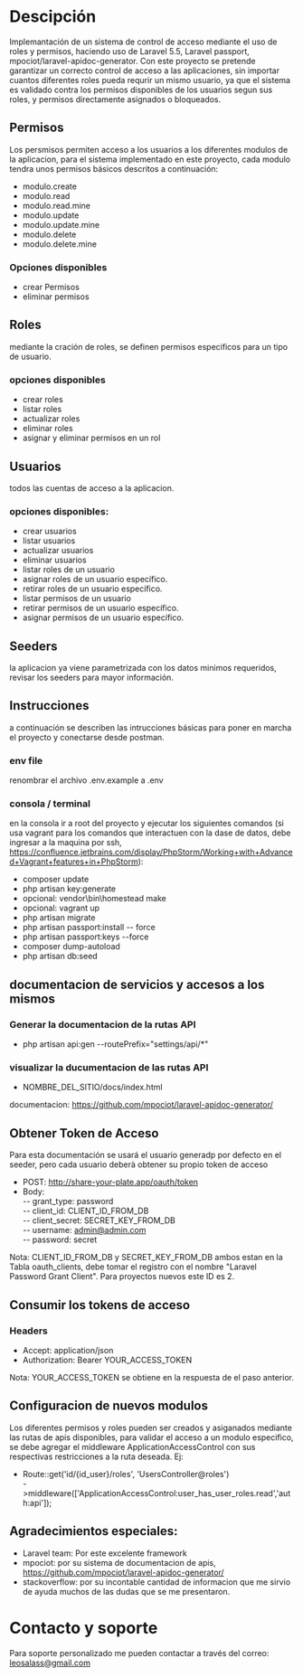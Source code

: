 # Descipción

Implemantación de un sistema de control de acceso mediante el uso de roles y permisos, haciendo uso de Laravel 5.5, Laravel passport, mpociot/laravel-apidoc-generator. Con este proyecto se pretende garantizar un correcto control de acceso a las aplicaciones, sin importar cuantos diferentes roles pueda requrir un mismo usuario, ya que el sistema es validado contra los permisos disponibles de los usuarios segun sus roles, y permisos directamente asignados o bloqueados.   

## Permisos
Los persmisos permiten acceso a los usuarios a los diferentes modulos de la aplicacion, para el sistema implementado en este proyecto, cada modulo tendra unos permisos básicos descritos a continuación:  
- modulo.create  
- modulo.read  
- modulo.read.mine  
- modulo.update  
- modulo.update.mine  
- modulo.delete  
- modulo.delete.mine   

### Opciones disponibles  
- crear Permisos  
- eliminar permisos  

## Roles
mediante la cración de roles, se definen permisos especificos para un tipo de usuario.  

### opciones disponibles  
- crear roles  
- listar roles  
- actualizar roles  
- eliminar roles    
- asignar y eliminar permisos en un rol

## Usuarios  
todos las cuentas de acceso a la aplicacion.

### opciones disponibles:  
- crear usuarios    
- listar usuarios  
- actualizar usuarios  
- eliminar usuarios        
- listar roles de un usuario  
- asignar roles de un usuario específico.  
- retirar roles de un usuario específico.  
- listar permisos de un usuario  
- retirar permisos de un usuario específico.  
- asignar permisos de un usuario específico.    

## Seeders
la aplicacion ya viene parametrizada con los datos minimos requeridos, revisar los seeders para mayor información.    

## Instrucciones  
a continuación se describen las intrucciones básicas para poner en marcha el proyecto y conectarse desde postman.  

### env file  
renombrar el archivo .env.example a .env

### consola / terminal   
en la consola ir a root del proyecto y ejecutar los siguientes comandos (si usa vagrant para los comandos que interactuen con la dase de datos, debe ingresar a la maquina por ssh, https://confluence.jetbrains.com/display/PhpStorm/Working+with+Advanced+Vagrant+features+in+PhpStorm):
- composer update  
- php artisan key:generate  
- opcional: vendor\bin\homestead make  
- opcional: vagrant up  
- php artisan migrate  
- php artisan passport:install -- force  
- php artisan passport:keys --force
- composer dump-autoload
- php artisan db:seed

## documentacion de servicios y accesos a los mismos  

### Generar la documentacion de la rutas API  
- php artisan api:gen --routePrefix="settings/api/*"  

### visualizar la ducumentacion de las rutas API
- NOMBRE_DEL_SITIO/docs/index.html  

documentacion: https://github.com/mpociot/laravel-apidoc-generator/

## Obtener Token de Acceso  
Para esta documentación se usará el usuario generadp por defecto en el seeder, pero cada usuario deberà obtener su propio token de acceso  

- POST: http://share-your-plate.app/oauth/token  
- Body:  
-- grant_type: password  
-- client_id: CLIENT_ID_FROM_DB   
-- client_secret: SECRET_KEY_FROM_DB  
-- username: admin@admin.com  
-- password: secret  

Nota: CLIENT_ID_FROM_DB y SECRET_KEY_FROM_DB ambos estan en la Tabla oauth_clients, debe tomar el registro con el nombre "Laravel Password Grant Client". Para proyectos nuevos este ID es 2.    

## Consumir los tokens de acceso  
### Headers  
- Accept: application/json  
- Authorization: Bearer YOUR_ACCESS_TOKEN  

Nota: YOUR_ACCESS_TOKEN se obtiene en la respuesta de el paso anterior.  


## Configuracion de nuevos modulos   
Los diferentes permisos y roles pueden ser creados y asiganados mediante las rutas de apis disponibles, para validar el acceso a un modulo especifico, se debe agregar el middleware ApplicationAccessControl con sus respectivas restricciones a la ruta deseada. Ej:  
- Route::get('id/{id_user}/roles', 'UsersController@roles')  
->middleware(['ApplicationAccessControl:user_has_user_roles.read','auth:api']);   

## Agradecimientos especiales:
- Laravel team: Por este excelente framework   
- mpociot: por su sistema de documentacion de apis, https://github.com/mpociot/laravel-apidoc-generator/  
- stackoverflow: por su incontable cantidad de informacion que me sirvio de ayuda muchos de las dudas que se me presentaron.  

# Contacto y soporte  
Para soporte personalizado me pueden contactar a través del correo: leosalass@gmail.com
